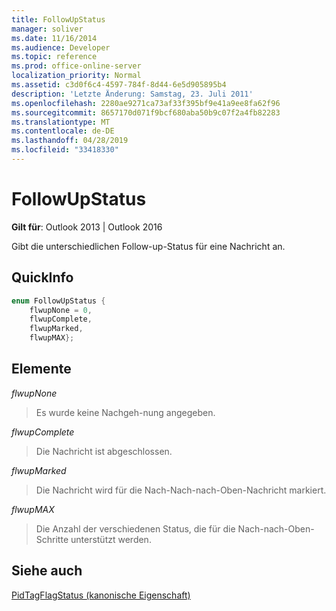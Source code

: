 ```yaml
---
title: FollowUpStatus
manager: soliver
ms.date: 11/16/2014
ms.audience: Developer
ms.topic: reference
ms.prod: office-online-server
localization_priority: Normal
ms.assetid: c3d0f6c4-4597-784f-8d44-6e5d905895b4
description: 'Letzte Änderung: Samstag, 23. Juli 2011'
ms.openlocfilehash: 2280ae9271ca73af33f395bf9e41a9ee8fa62f96
ms.sourcegitcommit: 8657170d071f9bcf680aba50b9c07f2a4fb82283
ms.translationtype: MT
ms.contentlocale: de-DE
ms.lasthandoff: 04/28/2019
ms.locfileid: "33418330"
---
```

# <a name="followupstatus"></a>FollowUpStatus

  
  
**Gilt für**: Outlook 2013 | Outlook 2016 
  
Gibt die unterschiedlichen Follow-up-Status für eine Nachricht an.
  
## <a name="quick-info"></a>QuickInfo

```cpp
enum FollowUpStatus { 
    flwupNone = 0, 
    flwupComplete, 
    flwupMarked, 
    flwupMAX}; 

```

## <a name="members"></a>Elemente

 _flwupNone_
  
> Es wurde keine Nachgeh-nung angegeben.
    
 _flwupComplete_
  
> Die Nachricht ist abgeschlossen.
    
 _flwupMarked_
  
> Die Nachricht wird für die Nach-Nach-nach-Oben-Nachricht markiert.
    
 _flwupMAX_
  
> Die Anzahl der verschiedenen Status, die für die Nach-nach-Oben-Schritte unterstützt werden.
    
## <a name="see-also"></a>Siehe auch



[PidTagFlagStatus (kanonische Eigenschaft)](pidtagflagstatus-canonical-property.md)

